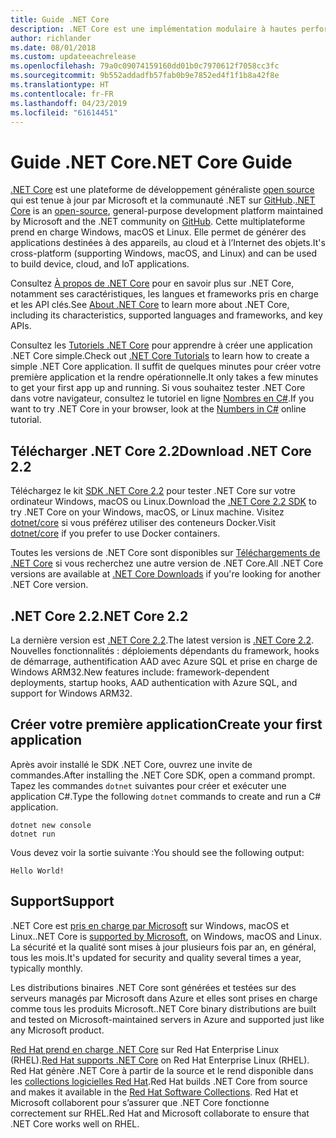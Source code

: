 ```yaml
---
title: Guide .NET Core
description: .NET Core est une implémentation modulaire à hautes performances de .NET pour la création d’applications Windows, Linux et Mac. Découvrez .NET Core pour démarrer.
author: richlander
ms.date: 08/01/2018
ms.custom: updateeachrelease
ms.openlocfilehash: 79a0c09074159160dd01b0c7970612f7058cc3fc
ms.sourcegitcommit: 9b552addadfb57fab0b9e7852ed4f1f1b8a42f8e
ms.translationtype: HT
ms.contentlocale: fr-FR
ms.lasthandoff: 04/23/2019
ms.locfileid: "61614451"
---
```

# <a name="net-core-guide"></a><span data-ttu-id="09eb8-104">Guide .NET Core</span><span class="sxs-lookup"><span data-stu-id="09eb8-104">.NET Core Guide</span></span>

<span data-ttu-id="09eb8-105">[.NET Core](about.md) est une plateforme de développement généraliste [open source](https://github.com/dotnet/coreclr/blob/master/LICENSE.TXT) qui est tenue à jour par Microsoft et la communauté .NET sur [GitHub](https://github.com/dotnet/core).</span><span class="sxs-lookup"><span data-stu-id="09eb8-105">[.NET Core](about.md) is an [open-source](https://github.com/dotnet/coreclr/blob/master/LICENSE.TXT), general-purpose development platform maintained by Microsoft and the .NET community on [GitHub](https://github.com/dotnet/core).</span></span> <span data-ttu-id="09eb8-106">Cette multiplateforme prend en charge Windows, macOS et Linux. Elle permet de générer des applications destinées à des appareils, au cloud et à l’Internet des objets.</span><span class="sxs-lookup"><span data-stu-id="09eb8-106">It's cross-platform (supporting Windows, macOS, and Linux) and can be used to build device, cloud, and IoT applications.</span></span>

<span data-ttu-id="09eb8-107">Consultez [À propos de .NET Core](about.md) pour en savoir plus sur .NET Core, notamment ses caractéristiques, les langues et frameworks pris en charge et les API clés.</span><span class="sxs-lookup"><span data-stu-id="09eb8-107">See [About .NET Core](about.md) to learn more about .NET Core, including its characteristics, supported languages and frameworks, and key APIs.</span></span>

<span data-ttu-id="09eb8-108">Consultez les [Tutoriels .NET Core](tutorials/index.md) pour apprendre à créer une application .NET Core simple.</span><span class="sxs-lookup"><span data-stu-id="09eb8-108">Check out [.NET Core Tutorials](tutorials/index.md) to learn how to create a simple .NET Core application.</span></span> <span data-ttu-id="09eb8-109">Il suffit de quelques minutes pour créer votre première application et la rendre opérationnelle.</span><span class="sxs-lookup"><span data-stu-id="09eb8-109">It only takes a few minutes to get your first app up and running.</span></span> <span data-ttu-id="09eb8-110">Si vous souhaitez tester .NET Core dans votre navigateur, consultez le tutoriel en ligne [Nombres en C#](../csharp/tutorials/intro-to-csharp/numbers-in-csharp.yml).</span><span class="sxs-lookup"><span data-stu-id="09eb8-110">If you want to try .NET Core in your browser, look at the [Numbers in C#](../csharp/tutorials/intro-to-csharp/numbers-in-csharp.yml) online tutorial.</span></span>

## <a name="download-net-core-22"></a><span data-ttu-id="09eb8-111">Télécharger .NET Core 2.2</span><span class="sxs-lookup"><span data-stu-id="09eb8-111">Download .NET Core 2.2</span></span>

<span data-ttu-id="09eb8-112">Téléchargez le kit [SDK .NET Core 2.2](https://www.microsoft.com/net/download) pour tester .NET Core sur votre ordinateur Windows, macOS ou Linux.</span><span class="sxs-lookup"><span data-stu-id="09eb8-112">Download the [.NET Core  2.2 SDK](https://www.microsoft.com/net/download) to try .NET Core on your Windows, macOS, or Linux machine.</span></span> <span data-ttu-id="09eb8-113">Visitez [dotnet/core](https://hub.docker.com/_/microsoft-dotnet-core/) si vous préférez utiliser des conteneurs Docker.</span><span class="sxs-lookup"><span data-stu-id="09eb8-113">Visit [dotnet/core](https://hub.docker.com/_/microsoft-dotnet-core/) if you prefer to use Docker containers.</span></span>

<span data-ttu-id="09eb8-114">Toutes les versions de .NET Core sont disponibles sur [Téléchargements de .NET Core](https://www.microsoft.com/net/download/archives) si vous recherchez une autre version de .NET Core.</span><span class="sxs-lookup"><span data-stu-id="09eb8-114">All .NET Core versions are available at [.NET Core Downloads](https://www.microsoft.com/net/download/archives) if you're looking for another .NET Core version.</span></span>

## <a name="net-core-22"></a><span data-ttu-id="09eb8-115">.NET Core 2.2</span><span class="sxs-lookup"><span data-stu-id="09eb8-115">.NET Core 2.2</span></span>

<span data-ttu-id="09eb8-116">La dernière version est [.NET Core 2.2](whats-new/dotnet-core-2-2.md).</span><span class="sxs-lookup"><span data-stu-id="09eb8-116">The latest version is [.NET Core 2.2](whats-new/dotnet-core-2-2.md).</span></span> <span data-ttu-id="09eb8-117">Nouvelles fonctionnalités : déploiements dépendants du framework, hooks de démarrage, authentification AAD avec Azure SQL et prise en charge de Windows ARM32.</span><span class="sxs-lookup"><span data-stu-id="09eb8-117">New features include: framework-dependent deployments, startup hooks, AAD authentication with Azure SQL, and support for Windows ARM32.</span></span>

## <a name="create-your-first-application"></a><span data-ttu-id="09eb8-118">Créer votre première application</span><span class="sxs-lookup"><span data-stu-id="09eb8-118">Create your first application</span></span>

<span data-ttu-id="09eb8-119">Après avoir installé le SDK .NET Core, ouvrez une invite de commandes.</span><span class="sxs-lookup"><span data-stu-id="09eb8-119">After installing the .NET Core SDK, open a command prompt.</span></span> <span data-ttu-id="09eb8-120">Tapez les commandes `dotnet` suivantes pour créer et exécuter une application C#.</span><span class="sxs-lookup"><span data-stu-id="09eb8-120">Type the following `dotnet` commands to create and run a C# application.</span></span>

```console
dotnet new console
dotnet run
```

<span data-ttu-id="09eb8-121">Vous devez voir la sortie suivante :</span><span class="sxs-lookup"><span data-stu-id="09eb8-121">You should see the following output:</span></span>

```console
Hello World!
```

## <a name="support"></a><span data-ttu-id="09eb8-122">Support</span><span class="sxs-lookup"><span data-stu-id="09eb8-122">Support</span></span>

<span data-ttu-id="09eb8-123">.NET Core est [pris en charge par Microsoft](https://www.microsoft.com/net/support/policy) sur Windows, macOS et Linux.</span><span class="sxs-lookup"><span data-stu-id="09eb8-123">.NET Core is [supported by Microsoft](https://www.microsoft.com/net/support/policy), on Windows, macOS and Linux.</span></span> <span data-ttu-id="09eb8-124">La sécurité et la qualité sont mises à jour plusieurs fois par an, en général, tous les mois.</span><span class="sxs-lookup"><span data-stu-id="09eb8-124">It's updated for security and quality several times a year, typically monthly.</span></span>

<span data-ttu-id="09eb8-125">Les distributions binaires .NET Core sont générées et testées sur des serveurs managés par Microsoft dans Azure et elles sont prises en charge comme tous les produits Microsoft.</span><span class="sxs-lookup"><span data-stu-id="09eb8-125">.NET Core binary distributions are built and tested on Microsoft-maintained servers in Azure and supported just like any Microsoft product.</span></span>

<span data-ttu-id="09eb8-126">[Red Hat prend en charge .NET Core](http://redhatloves.net/) sur Red Hat Enterprise Linux (RHEL).</span><span class="sxs-lookup"><span data-stu-id="09eb8-126">[Red Hat supports .NET Core](http://redhatloves.net/) on Red Hat Enterprise Linux (RHEL).</span></span> <span data-ttu-id="09eb8-127">Red Hat génère .NET Core à partir de la source et le rend disponible dans les [collections logicielles Red Hat](https://developers.redhat.com/products/softwarecollections/overview/).</span><span class="sxs-lookup"><span data-stu-id="09eb8-127">Red Hat builds .NET Core from source and makes it available in the [Red Hat Software Collections](https://developers.redhat.com/products/softwarecollections/overview/).</span></span> <span data-ttu-id="09eb8-128">Red Hat et Microsoft collaborent pour s’assurer que .NET Core fonctionne correctement sur RHEL.</span><span class="sxs-lookup"><span data-stu-id="09eb8-128">Red Hat and Microsoft collaborate to ensure that .NET Core works well on RHEL.</span></span>
